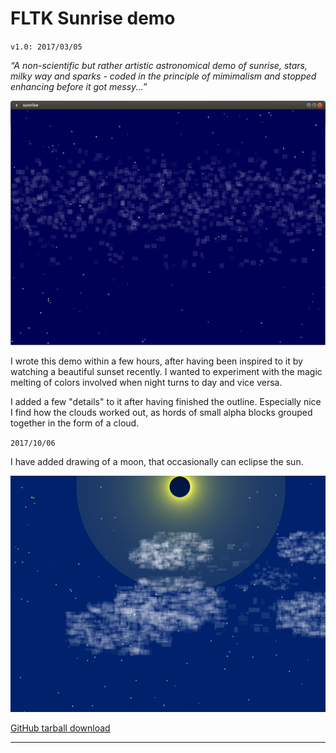 # FLTK Sunrise demo
`v1.0: 2017/03/05`

*“A non-scientific but rather artistic astronomical demo
of sunrise, stars, milky way and sparks - coded in the
principle of mimimalism and stopped enhancing before it
got messy...”*

![Screenshot of FLTK Sunrise demo running with sun below horizon](screenshots/sunrise_night.png "Screenshot of FLTK Sunrise demo running with sun below horizon")

I wrote this demo within a few hours, after having been inspired
to it by watching a beautiful sunset recently. I wanted to
experiment with the magic melting of colors involved when night
turns to day and vice versa.

I added a few "details" to it after having finished the outline.
Especially nice I find how the clouds worked out, as hords
of small alpha blocks grouped together in the form of a cloud.

`2017/10/06`

I have added drawing of a moon, that occasionally can eclipse the sun.

![Screenshot of FLTK Sunrise demo running with sun below horizon](screenshots/sunrise_eclipse.png "Screenshot of FLTK Sunrise demo moon eclipsing sun")


[GitHub tarball download](https://github.com/wcout/fltk-sunrise-demo/archive/master.zip)

---
